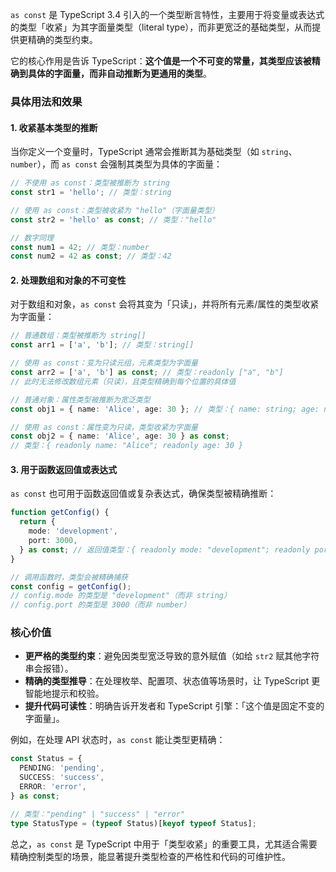 `as const` 是 TypeScript 3.4 引入的一个类型断言特性，主要用于将变量或表达式的类型「收紧」为其字面量类型（literal type），而非更宽泛的基础类型，从而提供更精确的类型约束。

它的核心作用是告诉 TypeScript：**这个值是一个不可变的常量，其类型应该被精确到具体的字面量，而非自动推断为更通用的类型**。

### 具体用法和效果

#### 1. 收紧基本类型的推断

当你定义一个变量时，TypeScript 通常会推断其为基础类型（如 `string`、`number`），而 `as const` 会强制其类型为具体的字面量：

```typescript
// 不使用 as const：类型被推断为 string
const str1 = 'hello'; // 类型：string

// 使用 as const：类型被收紧为 "hello"（字面量类型）
const str2 = 'hello' as const; // 类型："hello"

// 数字同理
const num1 = 42; // 类型：number
const num2 = 42 as const; // 类型：42
```

#### 2. 处理数组和对象的不可变性

对于数组和对象，`as const` 会将其变为「只读」，并将所有元素/属性的类型收紧为字面量：

```typescript
// 普通数组：类型被推断为 string[]
const arr1 = ['a', 'b']; // 类型：string[]

// 使用 as const：变为只读元组，元素类型为字面量
const arr2 = ['a', 'b'] as const; // 类型：readonly ["a", "b"]
// 此时无法修改数组元素（只读），且类型精确到每个位置的具体值

// 普通对象：属性类型被推断为宽泛类型
const obj1 = { name: 'Alice', age: 30 }; // 类型：{ name: string; age: number }

// 使用 as const：属性变为只读，类型收紧为字面量
const obj2 = { name: 'Alice', age: 30 } as const;
// 类型：{ readonly name: "Alice"; readonly age: 30 }
```

#### 3. 用于函数返回值或表达式

`as const` 也可用于函数返回值或复杂表达式，确保类型被精确推断：

```typescript
function getConfig() {
  return {
    mode: 'development',
    port: 3000,
  } as const; // 返回值类型：{ readonly mode: "development"; readonly port: 3000 }
}

// 调用函数时，类型会被精确捕获
const config = getConfig();
// config.mode 的类型是 "development"（而非 string）
// config.port 的类型是 3000（而非 number）
```

### 核心价值

- **更严格的类型约束**：避免因类型宽泛导致的意外赋值（如给 `str2` 赋其他字符串会报错）。
- **精确的类型推导**：在处理枚举、配置项、状态值等场景时，让 TypeScript 更智能地提示和校验。
- **提升代码可读性**：明确告诉开发者和 TypeScript 引擎：「这个值是固定不变的字面量」。

例如，在处理 API 状态时，`as const` 能让类型更精确：

```typescript
const Status = {
  PENDING: 'pending',
  SUCCESS: 'success',
  ERROR: 'error',
} as const;

// 类型："pending" | "success" | "error"
type StatusType = (typeof Status)[keyof typeof Status];
```

总之，`as const` 是 TypeScript 中用于「类型收紧」的重要工具，尤其适合需要精确控制类型的场景，能显著提升类型检查的严格性和代码的可维护性。

